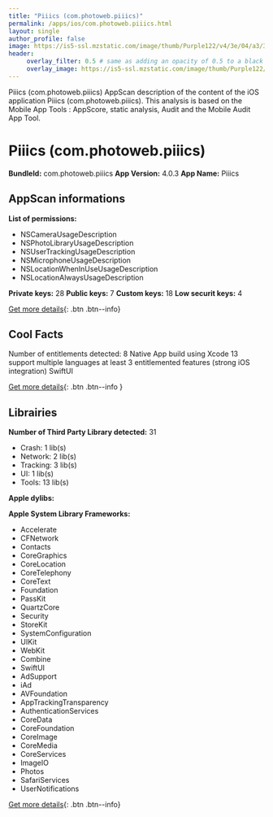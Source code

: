 ```yaml
---
title: "Piiics (com.photoweb.piiics)"
permalink: /apps/ios/com.photoweb.piiics.html
layout: single
author_profile: false
image: https://is5-ssl.mzstatic.com/image/thumb/Purple122/v4/3e/04/a3/3e04a35e-74e8-432e-01ce-ac86ea1a1da8/AppIcon-1x_U007emarketing-0-7-0-sRGB-85-220.png/512x512bb.jpg
header: 
     overlay_filter: 0.5 # same as adding an opacity of 0.5 to a black background
     overlay_image: https://is5-ssl.mzstatic.com/image/thumb/Purple122/v4/3e/04/a3/3e04a35e-74e8-432e-01ce-ac86ea1a1da8/AppIcon-1x_U007emarketing-0-7-0-sRGB-85-220.png/512x512bb.jpg
---
```

Piiics (com.photoweb.piiics) AppScan description of the content of the iOS application Piiics (com.photoweb.piiics). This analysis is based on the Mobile App Tools : AppScore, static analysis, Audit and the Mobile Audit App Tool.

# Piiics (com.photoweb.piiics)

**BundleId:** com.photoweb.piiics
**App Version:** 4.0.3
**App Name:** Piiics


## AppScan informations 

**List of permissions:** 
- NSCameraUsageDescription
- NSPhotoLibraryUsageDescription
- NSUserTrackingUsageDescription
- NSMicrophoneUsageDescription
- NSLocationWhenInUseUsageDescription
- NSLocationAlwaysUsageDescription
  
  
**Private keys:** 28
**Public keys:** 7
**Custom keys:** 18
**Low securit keys:** 4
  
[Get more details](/pricing.html){: .btn .btn--info}

## Cool Facts

Number of entitlements detected: 8
Native App
build using Xcode 13
support multiple languages
at least 3 entitlemented features (strong iOS integration)
SwiftUI
  
[Get more details](/pricing.html){: .btn .btn--info }

## Librairies 
**Number of Third Party Library detected:** 31
- Crash: 1 lib(s)
- Network: 2 lib(s)
- Tracking: 3 lib(s)
- UI: 1 lib(s)
- Tools: 13 lib(s)


**Apple dylibs:**


**Apple System Library Frameworks:**
- Accelerate
- CFNetwork
- Contacts
- CoreGraphics
- CoreLocation
- CoreTelephony
- CoreText
- Foundation
- PassKit
- QuartzCore
- Security
- StoreKit
- SystemConfiguration
- UIKit
- WebKit
- Combine
- SwiftUI
- AdSupport
- iAd
- AVFoundation
- AppTrackingTransparency
- AuthenticationServices
- CoreData
- CoreFoundation
- CoreImage
- CoreMedia
- CoreServices
- ImageIO
- Photos
- SafariServices
- UserNotifications


  
[Get more details](/pricing.html){: .btn .btn--info}

